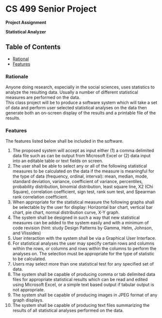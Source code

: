 # CS 499 Senior Project

**Project Assignment**

__Statistical Analyzer__

## Table of Contents
- [Rational](https://github.com/jab0073/CS-499-Statistical-Analyzer/blob/main/README.md#rationale)
- [Features](https://github.com/jab0073/CS-499-Statistical-Analyzer#features)

### Rationale

Anyone doing research, especially in the social sciences, uses statistics to analyze the 
resulting data.  Usually a number of different statistical measures are performed on the data.  
This class project will be to produce a software system which will take a set of data and 
perform user selected statistical analyses on the data then generate both an on-screen display 
of the results and a printable file of the results.

### Features

The features listed below shall be included in the software.
1. The proposed system will accept as input either (1) a comma delimited data file such 
as can be output from Microsoft Excel or (2) data input into an editable table or text 
fields on screen.
2. The user shall be able to select any or all of the following statistical measures to be 
calculated on the data if the measure is meaningful for the type of data (frequency, 
ordinal, interval):  mean, median, mode, standard deviation, variance, coefficient of 
variance, percentiles, probability distribution, binomial distribution, least square line, 
X2 (Chi Square), correlation coefficient, sign test, rank sum test, and Spearman rank 
correlation coefficient.
3. When appropriate for the statistical measure the following graphs shall be selectable 
by the user for display: Horizontal bar chart, vertical bar chart, pie chart, normal 
distribution curve, X-Y graph.
4. The system shall be designed in such a way that new statistical measures can be 
added to the system easily and with a minimum of code revision (hint: study Design 
Patterns by Gamma, Helm, Johnson, and Vlissides)
5. User interaction with the system shall be via a Graphical User Interface.
6. For statistical analyses the user may specify certain rows and columns within the 
rows, or columns and rows within the columns to perform the analyses on.  The 
selection must be appropriate for the type of statistic to be calculated.
7. Users may select more than one statistical test for any specified set of data.
8. The system shall be capable of producing comma or tab delimited data files for 
appropriate statistical results which can be read and edited using Microsoft Excel, or a 
simple text based output if tabular output is not appropriate.
9. The system shall be capable of producing images in JPEG format of any graph 
displays.
10. The system shall be capable of producing text files summarizing the results of all 
statistical analyses performed on the data. 
